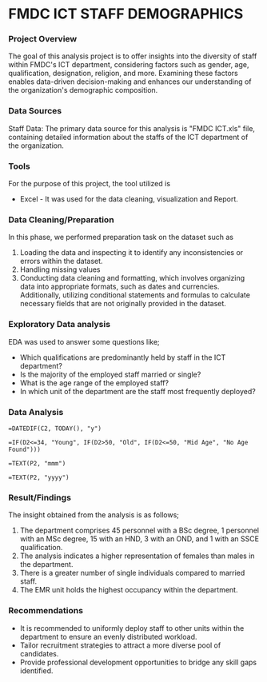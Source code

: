# FMDC ICT STAFF DEMOGRAPHICS

### Project Overview

The goal of this analysis project is to offer insights into the diversity of staff within FMDC's ICT department, considering factors such as gender, age, qualification, designation, religion, and more. Examining these factors enables data-driven decision-making and enhances our understanding of the organization's demographic composition.

### Data Sources

Staff Data: The primary data source for this analysis is "FMDC ICT.xls" file, containing detailed information about the staffs of the ICT department of the organization.

### Tools
For the purpose of this project, the tool utilized is 

- Excel - It was used for the data cleaning, visualization and Report.

### Data Cleaning/Preparation
In this phase, we performed preparation task on the dataset such as
1. Loading the data and inspecting it to identify any inconsistencies or errors within the dataset.
2. Handling missing values
3. Conducting data cleaning and formatting, which involves organizing data into appropriate formats, such as dates and currencies. Additionally, utilizing conditional statements and formulas to calculate necessary fields that are not originally provided in the dataset.

### Exploratory Data analysis

EDA was used to answer some questions like;

- Which qualifications are predominantly held by staff in the ICT department?
- Is the majority of the employed staff married or single?
- What is the age range of the employed staff?
- In which unit of the department are the staff most frequently deployed?

### Data Analysis

```
=DATEDIF(C2, TODAY(), "y")
```
```
=IF(D2<=34, "Young", IF(D2>50, "Old", IF(D2<=50, "Mid Age", "No Age Found")))
```
```
=TEXT(P2, "mmm")
```
```
=TEXT(P2, "yyyy")
 ```

### Result/Findings

The insight obtained from the analysis is as follows;

1. The department comprises 45 personnel with a BSc degree, 1 personnel with an MSc degree, 15 with an HND, 3 with an OND, and 1 with an SSCE qualification.
2. The analysis indicates a higher representation of females than males in the department.
3. There is a greater number of single individuals compared to married staff.
4. The EMR unit holds the highest occupancy within the department.

### Recommendations
- It is recommended to uniformly deploy staff to other units within the department to ensure an evenly distributed workload.
- Tailor recruitment strategies to attract a more diverse pool of candidates.
- Provide professional development opportunities to bridge any skill gaps identified.
